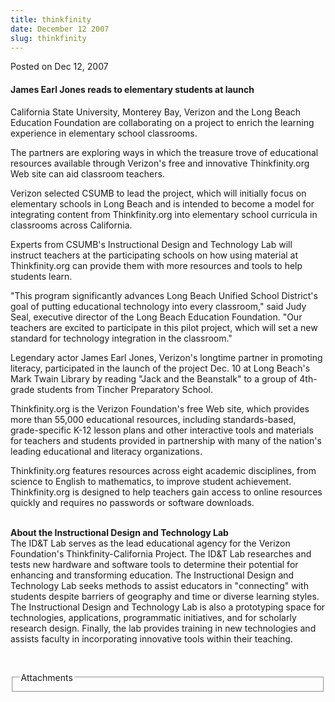 ```yaml
---
title: thinkfinity
date: December 12 2007
slug: thinkfinity
---
```


 



<span class="date">Posted on Dec 12, 2007    </span>
<h4>James Earl Jones reads to elementary students at launch</h4>
<p>California State University, Monterey Bay, Verizon and the Long
Beach Education Foundation are collaborating on a project to enrich
the learning experience in elementary school classrooms.</p>
<p>The partners are exploring ways in which the treasure trove of
educational resources available through Verizon&apos;s free and
innovative Thinkfinity.org Web site can aid classroom teachers.</p>
<p>Verizon selected CSUMB to lead the project, which will initially
focus on elementary schools in Long Beach and is intended to become
a model for integrating content from Thinkfinity.org into
elementary school curricula in classrooms across California.</p>
<p>Experts from CSUMB&apos;s Instructional Design and Technology Lab
will instruct teachers at the participating schools on how using
material at Thinkfinity.org can provide them with more resources
and tools to help students learn.</p>
<p>&quot;This program significantly advances Long Beach Unified School
District&apos;s goal of putting educational technology into every
classroom,&quot; said Judy Seal, executive director of the Long Beach
Education Foundation. &quot;Our teachers are excited to participate in
this pilot project, which will set a new standard for technology
integration in the classroom.&quot;</p>
<p>Legendary actor James Earl Jones, Verizon&apos;s longtime partner in
promoting literacy, participated in the launch of the project Dec.
10 at Long Beach&apos;s Mark Twain Library by reading &quot;Jack and the
Beanstalk&quot; to a group of 4th-grade students from Tincher
Preparatory School.</p>
<p>Thinkfinity.org is the Verizon Foundation&apos;s free Web site, which
provides more than 55,000 educational resources, including
standards-based, grade-specific K-12 lesson plans and other
interactive tools and materials for teachers and students provided
in partnership with many of the nation&apos;s leading educational and
literacy organizations.</p>
<p>Thinkfinity.org features resources across eight academic
disciplines, from science to English to mathematics, to improve
student achievement. Thinkfinity.org is designed to help teachers
gain access to online resources quickly and requires no passwords
or software downloads.</p>
<p><br>
<strong>About the Instructional Design and Technology
Lab<br/></strong>The ID&amp;T Lab serves as the lead educational
agency for the Verizon Foundation&apos;s Thinkfinity-California Project.
The ID&amp;T Lab researches and tests new hardware and software
tools to determine their potential for enhancing and transforming
education. The Instructional Design and Technology Lab seeks
methods to assist educators in &quot;connecting&quot; with students despite
barriers of geography and time or diverse learning styles. The
Instructional Design and Technology Lab is also a prototyping space
for technologies, applications, programmatic initiatives, and for
scholarly research design. Finally, the lab provides training in
new technologies and assists faculty in incorporating innovative
tools within their teaching.</br></p>
<p><br/></p>
<fieldset class="fieldgroup group-attachments">
<legend>Attachments</legend>
<div class="field field-type-emvideo field-field-attach-video">
<div class="field-items">
<div class="field-item odd">
<div class="emvideo emvideo-video emvideo-"/>
</div>
</div>
</div>
</fieldset>





 
